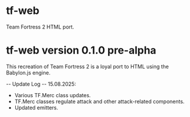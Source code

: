# tf-web
Team Fortress 2 HTML port.

# tf-web version 0.1.0 pre-alpha

This recreation of Team Fortress 2 is a loyal port to HTML using the Babylon.js engine.

-- Update Log --
15.08.2025:
- Various TF.Merc class updates.
- TF.Merc classes regulate attack and other attack-related components.
- Updated emitters.
